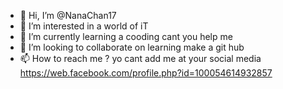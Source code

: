 - 👋 Hi, I’m @NanaChan17
- 👀 I’m interested in a world of iT
- 🌱 I’m currently learning a cooding cant you help me
- 💞️ I’m looking to collaborate on learning make a git hub
- 📫 How to reach me ? yo cant add me at your social media 
https://web.facebook.com/profile.php?id=100054614932857
<!---
NanaChan17/NanaChan17 is a ✨ special ✨ repository because its `README.md` (this file) appears on your GitHub profile.
You can click the Preview link to take a look at your changes.
--->
